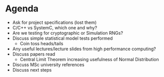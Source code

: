 Agenda
===
- Ask for project specifications (lost them)
- C/C++ vs SystemC, which one and why?
- Are we testing for cryptographic or Simulation RNGs?
- Discuss simple statistical model tests performed
  - Coin toss heads/tails
- Any useful lectures/lecture slides from high performance computing?
- Discuss papers read
  - Central Limit Theorem increasing usefulness of Normal Distribution
- Discuss MSc university references
- Discuss next steps
